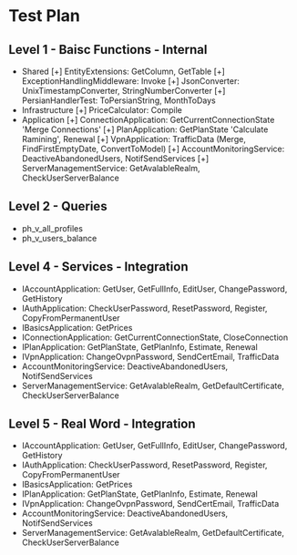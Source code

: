 # Test Plan

## Level 1 - Baisc Functions - Internal

- Shared
	[+] EntityExtensions: GetColumn, GetTable
	[+] ExceptionHandlingMiddleware: Invoke
	[+] JsonConverter: UnixTimestampConverter, StringNumberConverter
	[+] PersianHandlerTest: ToPersianString, MonthToDays
- Infrastructure
	[+] PriceCalculator: Compile
- Application
	[+] ConnectionApplication: GetCurrentConnectionState 'Merge Connections'
	[+] PlanApplication: GetPlanState 'Calculate Ramining', Renewal
	[+] VpnApplication: TrafficData (Merge, FindFirstEmptyDate, ConvertToModel)
	[+] AccountMonitoringService: DeactiveAbandonedUsers, NotifSendServices
	[+] ServerManagementService: GetAvalableRealm, CheckUserServerBalance

## Level 2 - Queries

- ph_v_all_profiles
- ph_v_users_balance

## Level 4 - Services - Integration

- IAccountApplication: GetUser, GetFullInfo, EditUser, ChangePassword, GetHistory
- IAuthApplication: CheckUserPassword, ResetPassword, Register, CopyFromPermanentUser
- IBasicsApplication: GetPrices
- IConnectionApplication: GetCurrentConnectionState, CloseConnection
- IPlanApplication: GetPlanState, GetPlanInfo, Estimate, Renewal
- IVpnApplication: ChangeOvpnPassword, SendCertEmail, TrafficData
- AccountMonitoringService: DeactiveAbandonedUsers, NotifSendServices
- ServerManagementService: GetAvalableRealm, GetDefaultCertificate, CheckUserServerBalance

## Level 5 - Real Word - Integration

- IAccountApplication: GetUser, GetFullInfo, EditUser, ChangePassword, GetHistory
- IAuthApplication: CheckUserPassword, ResetPassword, Register, CopyFromPermanentUser
- IBasicsApplication: GetPrices
- IPlanApplication: GetPlanState, GetPlanInfo, Estimate, Renewal
- IVpnApplication: ChangeOvpnPassword, SendCertEmail, TrafficData
- AccountMonitoringService: DeactiveAbandonedUsers, NotifSendServices
- ServerManagementService: GetAvalableRealm, GetDefaultCertificate, CheckUserServerBalance
